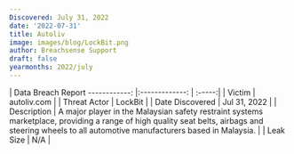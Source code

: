 ```yaml
---
Discovered: July 31, 2022
date: '2022-07-31'
title: Autoliv
image: images/blog/LockBit.png
author: Breachsense Support
draft: false
yearmonths: 2022/july
---
```



| Data Breach Report
------------:     |:-------------:    | :-----:|
| Victim      | autoliv.com      | 
| Threat Actor      | LockBit      | 
| Date Discovered      | Jul 31, 2022      | 
| Description      | A major player in the Malaysian safety restraint systems marketplace, providing a range of high quality seat belts, airbags and steering wheels to all automotive manufacturers based in Malaysia.      | 
| Leak Size      | N/A      | 

